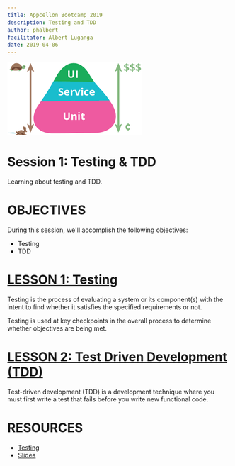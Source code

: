 ```yaml
---
title: Appcellon Bootcamp 2019
description: Testing and TDD
author: phalbert
facilitator: Albert Luganga
date: 2019-04-06
---
```



![Testing & TDD](.images/pyra.png)

# Session 1: Testing & TDD
Learning about testing and TDD.

# OBJECTIVES
 During this session, we'll accomplish the following objectives:
 
 * Testing
 * TDD


# [LESSON 1: Testing](lesson-1.md)

Testing is the process of evaluating a system or its component(s) with the intent to find whether it satisfies the specified requirements or not.

Testing is used at key checkpoints in the overall process to determine whether objectives are being met. 


# [LESSON 2: Test Driven Development (TDD)](lesson-2.md)

Test-driven development (TDD) is a development technique where you must first write a test that fails before you write new functional code.


# RESOURCES

* [Testing](http://agiledata.org/essays/tdd.html)
* [Slides](TDD.pdf)


